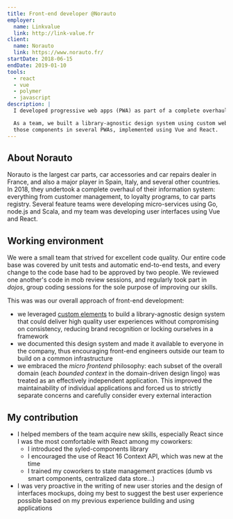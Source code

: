```yaml
---
title: Front-end developer @Norauto
employer:
  name: Linkvalue
  link: http://link-value.fr
client:
  name: Norauto
  link: https://www.norauto.fr/
startDate: 2018-06-15
endDate: 2019-01-10
tools:
  - react
  - vue
  - polymer
  - javascript
description: |
  I developed progressive web apps (PWA) as part of a complete overhaul of Norauto's information system.

  As a team, we built a library-agnostic design system using custom web components (developed using Polymer) and leveraged
  those components in several PWAs, implemented using Vue and React.
---
```


## About Norauto

Norauto is the largest car parts, car accessories and car repairs dealer in France, and also a major player
in Spain, Italy, and several other countries. In 2018, they undertook a complete overhaul of their information system:
everything from customer management, to loyalty programs, to car parts registry. Several feature teams were developing micro-services using
Go, node.js and Scala, and my team was developing user interfaces using Vue and React. 

## Working environment

We were a small team that strived for excellent code quality. Our entire code base was covered by unit tests and automatic end-to-end tests, and
every change to the code base had to be approved by two people. We reviewed one another's code in mob review sessions, and regularly took part in
*dojos*, group coding sessions for the sole purpose of improving our skills.

This was was our overall approach of front-end development:
- we leveraged [custom elements](https://html.spec.whatwg.org/multipage/custom-elements.html#custom-elements) to build a library-agnostic design system
that could deliver high quality user experiences without compromising on consistency, reducing brand recognition or locking ourselves in a framework
- we documented this design system and made it available to everyone in the company, thus encouraging front-end engineers outside our team to build
on a common infrastructure
- we embraced the *micro frontend* philosophy: each subset of the overall domain (each *bounded context* in the domain-driven design lingo) was treated
as an effectively independent application. This improved the maintainability of individual applications and forced us to strictly separate concerns and carefully
consider every external interaction

## My contribution

- I helped members of the team acquire new skills, especially React since I was the most comfortable with React among my coworkers:
    - I introduced the syled-components library
    - I encouraged the use of React 16 Context API, which was new at the time
    - I trained my coworkers to state management practices (dumb vs smart components, centralized data store...)
- I was very proactive in the writing of new user stories and the design of interfaces mockups, doing my best to
suggest the best user experience possible based on my previous experience building and using applications

